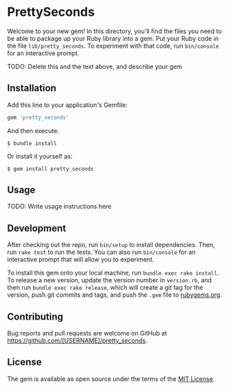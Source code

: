 # PrettySeconds

Welcome to your new gem! In this directory, you'll find the files you need to be able to package up your Ruby library into a gem. Put your Ruby code in the file `lib/pretty_seconds`. To experiment with that code, run `bin/console` for an interactive prompt.

TODO: Delete this and the text above, and describe your gem

## Installation

Add this line to your application's Gemfile:

```ruby
gem 'pretty_seconds'
```

And then execute:

    $ bundle install

Or install it yourself as:

    $ gem install pretty_seconds

## Usage

TODO: Write usage instructions here

## Development

After checking out the repo, run `bin/setup` to install dependencies. Then, run `rake test` to run the tests. You can also run `bin/console` for an interactive prompt that will allow you to experiment.

To install this gem onto your local machine, run `bundle exec rake install`. To release a new version, update the version number in `version.rb`, and then run `bundle exec rake release`, which will create a git tag for the version, push git commits and tags, and push the `.gem` file to [rubygems.org](https://rubygems.org).

## Contributing

Bug reports and pull requests are welcome on GitHub at https://github.com/[USERNAME]/pretty_seconds.


## License

The gem is available as open source under the terms of the [MIT License](https://opensource.org/licenses/MIT).
